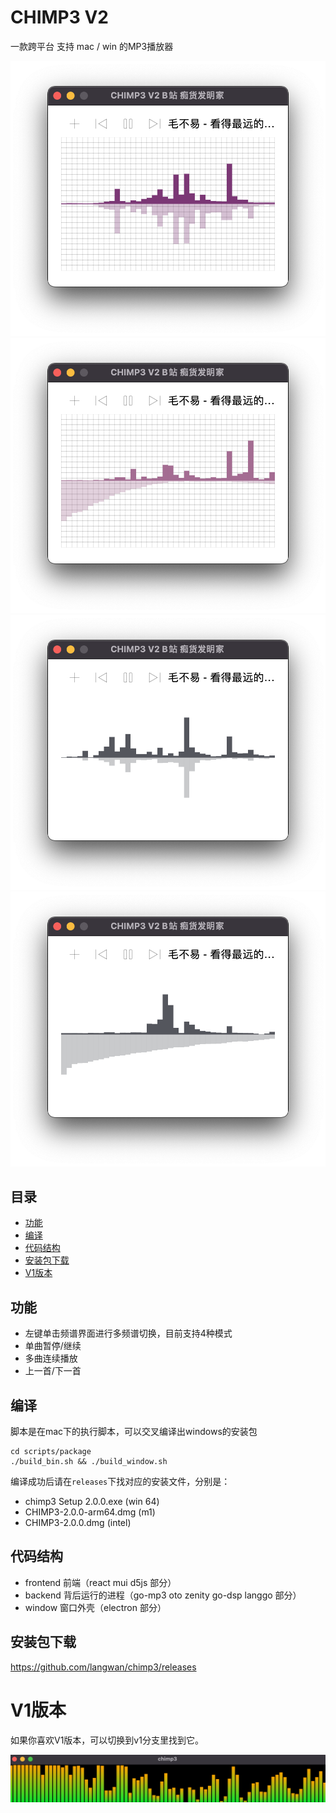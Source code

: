 # CHIMP3 V2

一款跨平台 支持 mac / win 的MP3播放器

![chimp3 v2 1](resources/chimp3v21.png)
![chimp3 v2 2](resources/chimp3v22.png)
![chimp3 v2 3](resources/chimp3v23.png)
![chimp3 v2 4](resources/chimp3v24.png)

## 目录

 - [功能](#功能)
 - [编译](#编译)
 - [代码结构](#代码结构)
 - [安装包下载](#安装包下载)
 - [V1版本](#V1版本)

## 功能

* 左键单击频谱界面进行多频谱切换，目前支持4种模式
* 单曲暂停/继续
* 多曲连续播放
* 上一首/下一首

## 编译

脚本是在mac下的执行脚本，可以交叉编译出windows的安装包

```shell
cd scripts/package
./build_bin.sh && ./build_window.sh
```

编译成功后请在`releases`下找对应的安装文件，分别是：

* chimp3 Setup 2.0.0.exe (win 64)
* CHIMP3-2.0.0-arm64.dmg (m1)
* CHIMP3-2.0.0.dmg (intel)

## 代码结构

* frontend 前端（react mui d5js 部分）
* backend 背后运行的进程（go-mp3 oto zenity go-dsp langgo 部分）
* window 窗口外壳（electron 部分）


## 安装包下载

https://github.com/langwan/chimp3/releases

# V1版本

如果你喜欢V1版本，可以切换到v1分支里找到它。

![chimp3 v1](resources/chimp3v1.png)